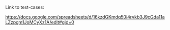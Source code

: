 Link to test-cases:

https://docs.google.com/spreadsheets/d/16kzdGKmdq50i4rvkb3J9cGda11aLZzpgm1JoMCyXz1A/edit#gid=0

